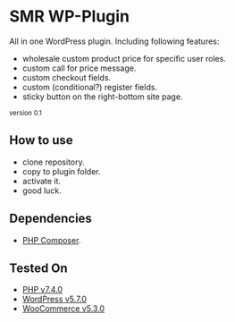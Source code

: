 
# SMR WP-Plugin

All in one WordPress plugin.
Including following features:

- wholesale custom product price for specific user roles.
- custom call for price message.
- custom checkout fields.
- custom (conditional?) register fields.
- sticky button on the right-bottom site page.

<small>version 0.1</small>

## How to use
- clone repository.
- copy to plugin folder.
- activate it.
- good luck.

## Dependencies
- [PHP Composer](https://getcomposer.org/download/).

## Tested On
- [PHP v7.4.0](https://www.php.net/releases/7_4_0.php)
- [WordPress v5.7.0](https://wordpress.org/download/releases/)
- [WooCommerce v5.3.0](https://developer.woocommerce.com/releases/)

<!--## To-do-->
